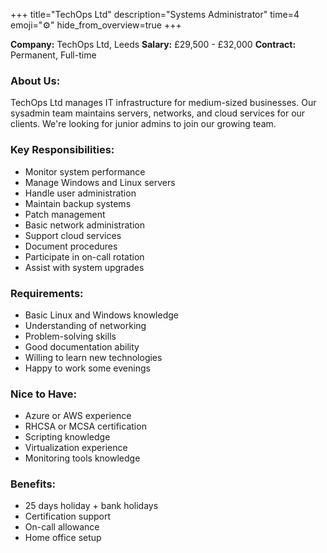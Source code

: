 +++
title="TechOps Ltd"
description="Systems Administrator"
time=4
emoji="⚙️"
hide_from_overview=true
+++

**Company:** TechOps Ltd, Leeds
**Salary:** £29,500 - £32,000
**Contract:** Permanent, Full-time

### About Us:

TechOps Ltd manages IT infrastructure for medium-sized businesses. Our sysadmin team maintains servers, networks, and cloud services for our clients. We're looking for junior admins to join our growing team.

### Key Responsibilities:

- Monitor system performance
- Manage Windows and Linux servers
- Handle user administration
- Maintain backup systems
- Patch management
- Basic network administration
- Support cloud services
- Document procedures
- Participate in on-call rotation
- Assist with system upgrades

### Requirements:

- Basic Linux and Windows knowledge
- Understanding of networking
- Problem-solving skills
- Good documentation ability
- Willing to learn new technologies
- Happy to work some evenings

### Nice to Have:

- Azure or AWS experience
- RHCSA or MCSA certification
- Scripting knowledge
- Virtualization experience
- Monitoring tools knowledge

### Benefits:

- 25 days holiday + bank holidays
- Certification support
- On-call allowance
- Home office setup
